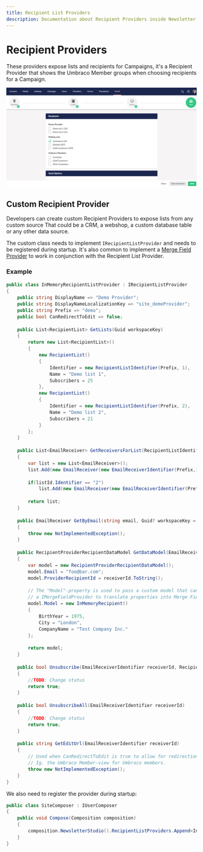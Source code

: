 ```yaml
---
title: Recipient List Providers
description: Documentation about Recipient Providers inside Newsletter Studio
---
```

# Recipient Providers
These providers expose lists and recipients for Campaigns, it's a Recipient Provider that shows the Umbraco Member groups when choosing recipients for a Campaign. 

![Choose recipients when sending campaigns](/media/campaigns-choose-recipients.png)

## Custom Recipient Provider
Developers can create custom Recipient Providers to expose lists from any custom source That could be a CRM, a webshop, a custom database table or any other data source.

The custom class needs to implement `IRecipientListProvider` and needs to be registered during startup. It's also common to implement a [Merge Field Provider](../develop/merge-field-providers.md) to work in conjunction with the Recipient List Provider.

### Example

```csharp
public class InMemoryRecipientListProvider : IRecipientListProvider
{
    public string DisplayName => "Demo Provider";
    public string DisplayNameLocalizationKey => "site_demoProvider";
    public string Prefix => "demo";
    public bool CanRedirectToEdit => false;

    public List<RecipientList> GetLists(Guid workspaceKey)
    {
        return new List<RecipientList>()
        {
            new RecipientList()
            {
                Identifier = new RecipientListIdentifier(Prefix, 1),
                Name = "Demo list 1",
                Subscribers = 25
            },
            new RecipientList()
            {
                Identifier = new RecipientListIdentifier(Prefix, 2),
                Name = "Demo list 2",
                Subscribers = 21
            }
        };
    }

    public List<EmailReceiver> GetReceiversForList(RecipientListIdentifier listId, GetReceiversForListParams parameters)
    {
        var list = new List<EmailReceiver>();
        list.Add(new EmailReceiver(new EmailReceiverIdentifier(Prefix,1),"foo@bar.com","Foo Bar"));

        if(listId.Identifier == "2")
            list.Add(new EmailReceiver(new EmailReceiverIdentifier(Prefix,2),"foo2@bar.com","Foo Bar"));

        return list;
    }

    public EmailReceiver GetByEmail(string email, Guid? workspaceKey = null)
    {
        throw new NotImplementedException();
    }

    public RecipientProviderRecipientDataModel GetDataModel(EmailReceiverIdentifier receiverId)
    {
        var model = new RecipientProviderRecipientDataModel();
        model.Email = "foo@bar.com";
        model.ProviderRecipientId = receiverId.ToString();

        // The "Model"-property is used to pass a custom model that can be used inside 
        // a IMergeFieldProvider to translate properties into Merge Fields.
        model.Model = new InMemoryRecipient()
        {
            BirthYear = 1975,
            City = "London",
            CompanyName = "Test Company Inc."
        };

        return model;
    }

    public bool Unsubscribe(EmailReceiverIdentifier receiverId, RecipientListIdentifier listId)
    {
        //TODO: Change status
        return true;
    }

    public bool UnsubscribeAll(EmailReceiverIdentifier receiverId)
    {
        //TODO: Change status
        return true;
    }

    public string GetEditUrl(EmailReceiverIdentifier receiverId)
    {
        // Used when CanRedirectToEdit is true to allow for redirection to a edit-view. 
        // Ig. the Umbraco Member-view for Umbraco members.
        throw new NotImplementedException();
    }
}
```

We also need to register the provider during startup:

```csharp
public class SiteComposer : IUserComposer
{
    public void Compose(Composition composition)
    {
        composition.NewsletterStudio().RecipientListProviders.Append<InMemoryRecipientListProvider>();
    }
}
```

